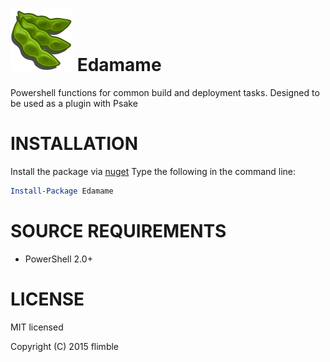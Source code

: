 # ![Edamame Logo](https://github.com/flimble/edamame/raw/master/docs/logo/edamamelogo.png "Edamame") Edamame 

Powershell functions for common build and deployment tasks. Designed to be used as a plugin with Psake

# INSTALLATION

Install the package via [nuget](https://www.nuget.org/packages/Edamame/) 
Type the following in the command line: 
```powershell
Install-Package Edamame
```

# SOURCE REQUIREMENTS
* PowerShell 2.0+
  
# LICENSE
MIT licensed

Copyright (C) 2015 flimble